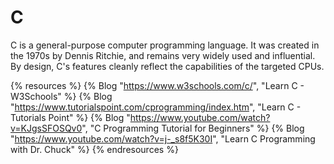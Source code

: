 # C

C is a general-purpose computer programming language. It was created in the 1970s by Dennis Ritchie, and remains very widely used and influential. By design, C's features cleanly reflect the capabilities of the targeted CPUs.

{% resources %}
  {% Blog "https://www.w3schools.com/c/", "Learn C - W3Schools" %}
  {% Blog "https://www.tutorialspoint.com/cprogramming/index.htm", "Learn C - Tutorials Point" %}
  {% Blog "https://www.youtube.com/watch?v=KJgsSFOSQv0", "C Programming Tutorial for Beginners" %}
  {% Blog "https://www.youtube.com/watch?v=j-_s8f5K30I", "Learn C Programming with Dr. Chuck" %}
{% endresources %}

